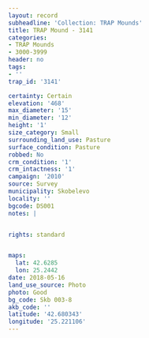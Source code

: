 ```yaml
---
layout: record
subheadline: 'Collection: TRAP Mounds'
title: TRAP Mound - 3141
categories:
- TRAP Mounds
- 3000-3999
header: no
tags:
- ''
trap_id: '3141'

certainty: Certain
elevation: '468'
max_diameter: '15'
min_diameter: '12'
height: '1'
size_category: Small
surrounding_land_use: Pasture
surface_condition: Pasture
robbed: No
crm_condition: '1'
crm_intactness: '1'
campaign: '2010'
source: Survey
municipality: Skobelevo
locality: ''
bgcode: DS001
notes: |


rights: standard


maps:
  lat: 42.6285
  lon: 25.2442
date: 2018-05-16
land_use_source: Photo
photo: Good
bg_code: Skb 003-8
akb_code: ''
latitude: '42.680343'
longitude: '25.221106'
---
```

